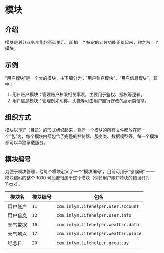 # 模块

## 介绍

模块是划分业务功能的基础单元，即把一个特定的业务功能组织起来，称之为一个模块。

## 示例

“用户模块”是一个大的模块，往下细分为：“用户账户模块”、“用户信息模块”，其中：

1. 用户账户模块：管理账户权限相关事项，主要用于鉴权、授权等逻辑。
2. 用户信息模块：管理例如昵称、头像等可由用户自行修改的展示类信息。

## 组织方式

模块以“包”（目录）的形式组织起来，将同一个模块的所有文件都放在同一个“包”内，每个模块内都包含了完整的控制器、服务类、数据模型等，每一个模块都可以单独承载服务。

## 模块编号

为便于模块管理，给每个模块定义了一个“模块编号”，目前可用于“错误码” —— 模块编码的整个 1000 号段都归属于这个模块（例如用户账户模块的错误码为
11xxx）。

| 模块名  | 模块编号 | 包名                                   |
|------|------|--------------------------------------|
| 用户账户 | `11` | `com.inlym.lifehelper.user.account`  |
| 用户信息 | `12` | `com.inlym.lifehelper.user.info`     |
| 天气数据 | `16` | `com.inlym.lifehelper.weather.data`  |
| 天气地点 | `17` | `com.inlym.lifehelper.weather.place` |
| 纪念日  | `20` | `com.inlym.lifehelper.greatday`      |
